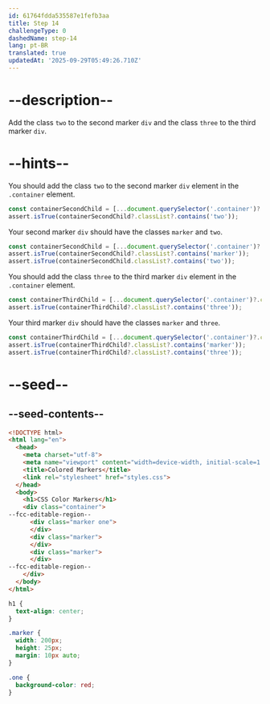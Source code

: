 ```yaml
---
id: 61764fdda535587e1fefb3aa
title: Step 14
challengeType: 0
dashedName: step-14
lang: pt-BR
translated: true
updatedAt: '2025-09-29T05:49:26.710Z'
---
```


# --description--

Add the class `two` to the second marker `div` and the class `three` to the third marker `div`.

# --hints--

You should add the class `two` to the second marker `div` element in the `.container` element.

```js
const containerSecondChild = [...document.querySelector('.container')?.children][1];
assert.isTrue(containerSecondChild?.classList?.contains('two'));
```

Your second marker `div` should have the classes `marker` and `two`.

```js
const containerSecondChild = [...document.querySelector('.container')?.children][1];
assert.isTrue(containerSecondChild?.classList?.contains('marker'));
assert.isTrue(containerSecondChild.classList?.contains('two'));
```

You should add the class `three` to the third marker `div` element in the `.container` element.

```js
const containerThirdChild = [...document.querySelector('.container')?.children][2];
assert.isTrue(containerThirdChild?.classList?.contains('three'));
```

Your third marker `div` should have the classes `marker` and `three`.

```js
const containerThirdChild = [...document.querySelector('.container')?.children][2];
assert.isTrue(containerThirdChild?.classList?.contains('marker'));
assert.isTrue(containerThirdChild?.classList?.contains('three'));
```

# --seed--

## --seed-contents--

```html
<!DOCTYPE html>
<html lang="en">
  <head>
    <meta charset="utf-8">
    <meta name="viewport" content="width=device-width, initial-scale=1.0">
    <title>Colored Markers</title>
    <link rel="stylesheet" href="styles.css">
  </head>
  <body>
    <h1>CSS Color Markers</h1>
    <div class="container">
--fcc-editable-region--
      <div class="marker one">
      </div>
      <div class="marker">
      </div>
      <div class="marker">
      </div>
--fcc-editable-region--
    </div>
  </body>
</html>
```

```css
h1 {
  text-align: center;
}

.marker {
  width: 200px;
  height: 25px;
  margin: 10px auto;
}

.one {
  background-color: red;
}

```
